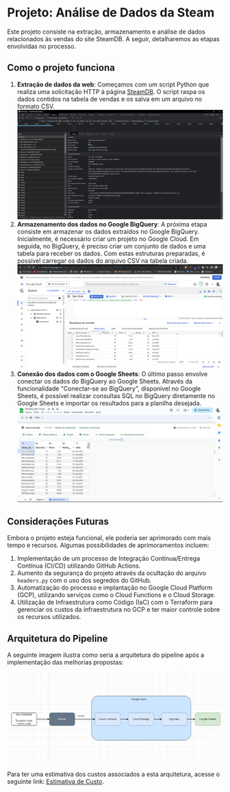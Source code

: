 # Projeto: Análise de Dados da Steam

Este projeto consiste na extração, armazenamento e análise de dados relacionados às vendas do site SteamDB. A seguir, detalharemos as etapas envolvidas no processo.

## Como o projeto funciona

1. **Extração de dados da web**: Começamos com um script Python que realiza uma solicitação HTTP à página [SteamDB](https://steamdb.info/sales/). O script raspa os dados contidos na tabela de vendas e os salva em um arquivo no formato CSV.
![Alt text](Docs/img/api_settings.png)
2. **Armazenamento dos dados no Google BigQuery**: A próxima etapa consiste em armazenar os dados extraídos no Google BigQuery. Inicialmente, é necessário criar um projeto no Google Cloud. Em seguida, no BigQuery, é preciso criar um conjunto de dados e uma tabela para receber os dados. Com estas estruturas preparadas, é possível carregar os dados do arquivo CSV na tabela criada.
![Alt text](Docs/img/bigquery_print.png)
3. **Conexão dos dados com o Google Sheets**: O último passo envolve conectar os dados do BigQuery ao Google Sheets. Através da funcionalidade "Conectar-se ao BigQuery", disponível no Google Sheets, é possível realizar consultas SQL no BigQuery diretamente no Google Sheets e importar os resultados para a planilha desejada.
![Alt text](Docs/img/google_sheets.png)

## Considerações Futuras

Embora o projeto esteja funcional, ele poderia ser aprimorado com mais tempo e recursos. Algumas possibilidades de aprimoramentos incluem:

1. Implementação de um processo de Integração Contínua/Entrega Contínua (CI/CD) utilizando GitHub Actions.
2. Aumento da segurança do projeto através da ocultação do arquivo `headers.py` com o uso dos segredos do GitHub.
3. Automatização do processo e implantação no Google Cloud Platform (GCP), utilizando serviços como o Cloud Functions e o Cloud Storage.
4. Utilização de Infraestrutura como Código (IaC) com o Terraform para gerenciar os custos da infraestrutura no GCP e ter maior controle sobre os recursos utilizados.

## Arquitetura do Pipeline

A seguinte imagem ilustra como seria a arquitetura do pipeline após a implementação das melhorias propostas:

![Arquitetura do Pipeline](Docs/img/arquitetura.png)

Para ter uma estimativa dos custos associados a esta arquitetura, acesse o seguinte link: [Estimativa de Custo](https://cloud.google.com/products/calculator/#id=04c1dc80-d414-46be-b3d2-5fe167f7db59).
